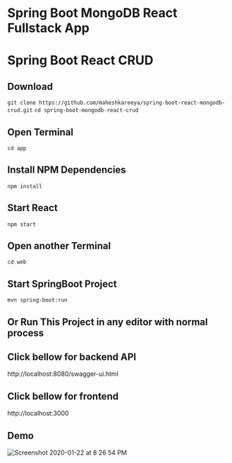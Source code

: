 # Spring Boot MongoDB React Fullstack App

# Spring Boot React CRUD
## Download
```git clone https://github.com/maheshkareeya/spring-boot-react-mongodb-crud.git```
```cd spring-boot-mongodb-react-crud```
## Open Terminal
```cd app```
## Install NPM Dependencies 
```npm install```
## Start React 
```npm start```


## Open another Terminal
```cd web```
## Start SpringBoot Project 
```mvn spring-boot:run```
## Or Run This Project in any editor with normal process 

## Click bellow for backend API
http://localhost:8080/swagger-ui.html

## Click bellow for frontend
http://localhost:3000

## Demo 
![Screenshot 2020-01-22 at 8 26 54 PM](https://user-images.githubusercontent.com/16520789/73008307-509e6200-3e34-11ea-9c39-4517a4f96946.png)
